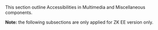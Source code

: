 

This section outline Accessibilities in Multimedia and Miscellaneous
components.

**Note:** the following subsections are only applied for ZK EE version
only.




